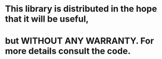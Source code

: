 # This library is distributed in the hope that it will be useful,
# but WITHOUT ANY WARRANTY. For more details consult the code.
